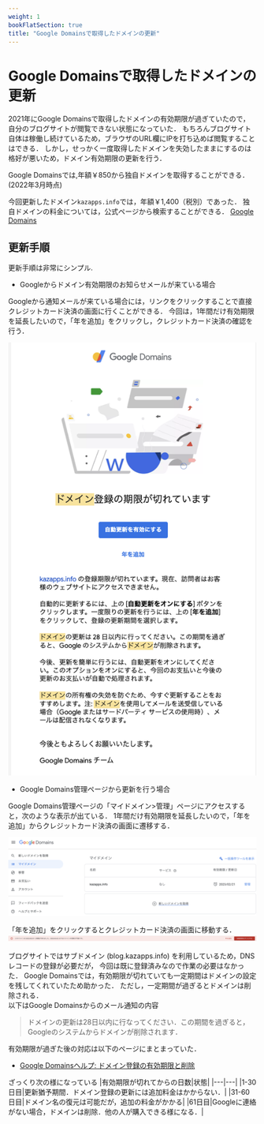 ```yaml
---
weight: 1
bookFlatSection: true
title: "Google Domainsで取得したドメインの更新"
---
```


# Google Domainsで取得したドメインの更新

2021年にGoogle Domainsで取得したドメインの有効期限が過ぎていたので，自分のブログサイトが閲覧できない状態になっていた．
もちろんブログサイト自体は稼働し続けているため，ブラウザのURL欄にIPを打ち込めば閲覧することはできる．
しかし，せっかく一度取得したドメインを失効したままにするのは格好が悪いため，ドメイン有効期限の更新を行う．


Google Domainsでは,年額￥850から独自ドメインを取得することができる．(2022年3月時点)

今回更新したドメイン`kazapps.info`では，年額￥1,400（税別）であった．
独自ドメインの料金については，公式ページから検索することができる．
[Google Domains](https://domains.google/)



## 更新手順

更新手順は非常にシンプル.

- Googleからドメイン有効期限のお知らせメールが来ている場合

Googleから通知メールが来ている場合には，リンクをクリックすることで直接クレジットカード決済の画面に行くことができる．
今回は，1年間だけ有効期限を延長したいので，「年を追加」をクリックし，クレジットカード決済の確認を行う．

![domain-expired-mail](/img/domain-expired-mail.png)




- Google Domains管理ページから更新を行う場合


Google Domains管理ページの「マイドメイン>管理」ページにアクセスすると，次のような表示が出ている．
1年間だけ有効期限を延長したいので，「年を追加」からクレジットカード決済の画面に遷移する．

![google-domains](/img/google-domains.png)


「年を追加」をクリックするとクレジットカード決済の画面に移動する．
![domain-update](/img/domain-update.png)



ブログサイトではサブドメイン (blog.kazapps.info) を利用しているため，DNSレコードの登録が必要だが，
今回は既に登録済みなので作業の必要はなかった．
Google Domainsでは，有効期限が切れていても一定期間はドメインの設定を残してくれていたため助かった．
ただし，一定期間が過ぎるとドメインは削除される．  
以下はGoogle Domainsからのメール通知の内容

> ドメインの更新は28日以内に行なってください．この期間を過ぎると，Googleのシステムからドメインが削除されます．

有効期限が過ぎた後の対応は以下のページにまとまっていた．
- [Google Domainsヘルプ: ドメイン登録の有効期限と削除](https://support.google.com/domains/answer/3260599?hl=ja)

ざっくり次の様になっている
|有効期限が切れてからの日数|状態|
|---|---|
|1-30日目|更新猶予期間．ドメイン登録の更新には追加料金はかからない．|
|31-60日目|ドメイン名の復元は可能だが，追加の料金がかかる|
|61日目|Googleに連絡がない場合，ドメインは削除．他の人が購入できる様になる．|

